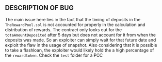 ## DESCRIPTION OF BUG

The main issue here lies in the fact that the timing of deposits in the `TheRewardPool.sol` is not accounted for properly in the calculation and distribution of rewards. The contract only looks out for the `totaAmountDeposited` after 5 days but does not account for it from when the deposits was made. So an exploiter can simply wait for that future date and exploit the flaw in the usage of snapshot. Also considering that it is possible to take a flashloan, the exploiter would likely hold the a high percentage of the `rewardtoken`. Check the `test` folder for a POC